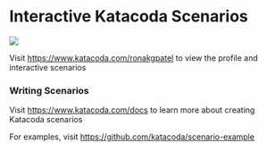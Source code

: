 # Interactive Katacoda Scenarios

[![](http://shields.katacoda.com/katacoda/ronakgpatel/count.svg)](https://www.katacoda.com/ronakgpatel "Get your profile on Katacoda.com")

Visit https://www.katacoda.com/ronakgpatel to view the profile and interactive scenarios

### Writing Scenarios
Visit https://www.katacoda.com/docs to learn more about creating Katacoda scenarios

For examples, visit https://github.com/katacoda/scenario-example
